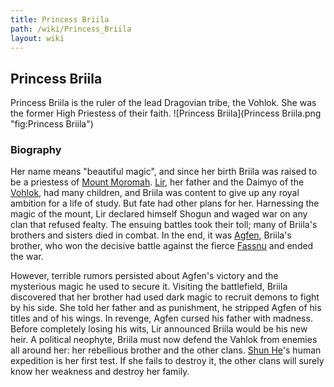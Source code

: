 ```yaml
---
title: Princess Briila
path: /wiki/Princess_Briila
layout: wiki
---
```


## Princess Briila

Princess Briila is the ruler of the lead Dragovian tribe, the Vohlok.
She was the former High Priestess of their faith. ![Princess
Briila](Princess Briila.png "fig:Princess Briila")

### Biography

Her name means "beautiful magic", and since her birth Briila was raised
to be a priestess of [Mount Moromah](/wiki/Mount_Moromah "wikilink").
[Lir](/wiki/Lir "wikilink"), her father and the Daimyo of the
[Vohlok](/wiki/Vohlok "wikilink"), had many children, and Briila was content
to give up any royal ambition for a life of study. But fate had other
plans for her. Harnessing the magic of the mount, Lir declared himself
Shogun and waged war on any clan that refused fealty. The ensuing
battles took their toll; many of Briila's brothers and sisters died in
combat. In the end, it was [Agfen](/wiki/Agfen "wikilink"), Briila's brother,
who won the decisive battle against the fierce
[Fassnu](/wiki/Fassnu "wikilink") and ended the war.

However, terrible rumors persisted about Agfen's victory and the
mysterious magic he used to secure it. Visiting the battlefield, Briila
discovered that her brother had used dark magic to recruit demons to
fight by his side. She told her father and as punishment, he stripped
Agfen of his titles and of his wings. In revenge, Agfen cursed his
father with madness. Before completely losing his wits, Lir announced
Briila would be his new heir. A political neophyte, Briila must now
defend the Vahlok from enemies all around her: her rebellious brother
and the other clans. [Shun He](/wiki/Shun_He "wikilink")'s human expedition is
her first test. If she fails to destroy it, the other clans will surely
know her weakness and destroy her family.
